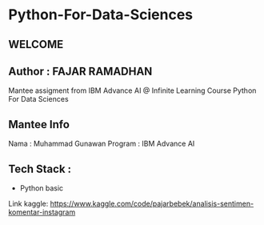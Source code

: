 # Python-For-Data-Sciences
## WELCOME

## Author : FAJAR RAMADHAN
Mantee assigment from IBM Advance AI @ Infinite Learning Course Python For Data Sciences

## Mantee Info
Nama : Muhammad Gunawan
Program : IBM Advance AI

## Tech Stack :
- Python basic

Link kaggle: https://www.kaggle.com/code/pajarbebek/analisis-sentimen-komentar-instagram

